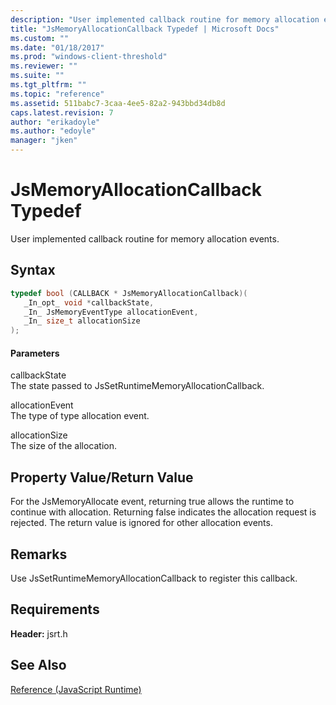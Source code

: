 ```yaml
---
description: "User implemented callback routine for memory allocation events."
title: "JsMemoryAllocationCallback Typedef | Microsoft Docs"
ms.custom: ""
ms.date: "01/18/2017"
ms.prod: "windows-client-threshold"
ms.reviewer: ""
ms.suite: ""
ms.tgt_pltfrm: ""
ms.topic: "reference"
ms.assetid: 511babc7-3caa-4ee5-82a2-943bbd34db8d
caps.latest.revision: 7
author: "erikadoyle"
ms.author: "edoyle"
manager: "jken"
---
```

# JsMemoryAllocationCallback Typedef
User implemented callback routine for memory allocation events.  
  
## Syntax  
  
```cpp  
typedef bool (CALLBACK * JsMemoryAllocationCallback)(  
   _In_opt_ void *callbackState,  
   _In_ JsMemoryEventType allocationEvent,  
   _In_ size_t allocationSize  
);  
```  
  
#### Parameters  
 callbackState  
 The state passed to JsSetRuntimeMemoryAllocationCallback.  
  
 allocationEvent  
 The type of type allocation event.  
  
 allocationSize  
 The size of the allocation.  
  
## Property Value/Return Value  
 For the JsMemoryAllocate event, returning true allows the runtime to continue with allocation. Returning false indicates the allocation request is rejected. The return value is ignored for other allocation events.  
  
## Remarks  
 Use JsSetRuntimeMemoryAllocationCallback to register this callback.  
  
## Requirements  
 **Header:** jsrt.h  
  
## See Also  
 [Reference (JavaScript Runtime)](../chakra-hosting/reference-javascript-runtime.md)